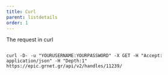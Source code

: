 ```yaml
---
title: Curl
parent: listdetails
order: 1
---
```

The request in curl

<pre><code>
curl -D- -u "YOURUSERNAME:YOURPASSWORD" -X GET -H "Accept: application/json" -H "Depth:1" https://epic.grnet.gr/api/v2/handles/11239/
</code></pre>

